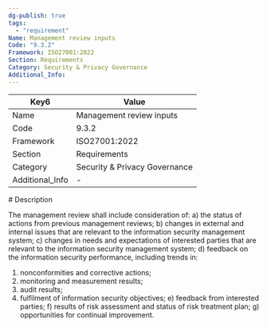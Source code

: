 ```yaml
---
dg-publish: true
tags:
  - "requirement"
Name: Management review inputs
Code: "9.3.2"
Framework: ISO27001:2022
Section: Requirements
Category: Security & Privacy Governance
Additional_Info: 
---
```


<div><table class="dataview table-view-table"><thead class="table-view-thead"><tr class="table-view-tr-header"><th class="table-view-th"><span>Key</span><span class="dataview small-text">6</span></th><th class="table-view-th"><span>Value</span></th></tr></thead><tbody class="table-view-tbody"><tr><td><span>Name</span></td><td><span>Management review inputs</span></td></tr><tr><td><span>Code</span></td><td><span>9.3.2</span></td></tr><tr><td><span>Framework</span></td><td><span>ISO27001:2022</span></td></tr><tr><td><span>Section</span></td><td><span>Requirements</span></td></tr><tr><td><span>Category</span></td><td><span>Security &amp; Privacy Governance</span></td></tr><tr><td><span>Additional_Info</span></td><td><span>-</span></td></tr></tbody></table></div>
# Description

The management review shall include consideration of: 
a) the status of actions from previous management reviews; 
b) changes in external and internal issues that are relevant to the information security management system; 
c) changes in needs and expectations of interested parties that are relevant to the information security management system; 
d) feedback on the information security performance, including trends in: 
1) nonconformities and corrective actions;
 2) monitoring and measurement results;
 3) audit results; 
4) fulfilment of information security objectives;
 e) feedback from interested parties;
 f) results of risk assessment and status of risk treatment plan; 
g) opportunities for continual improvement.
